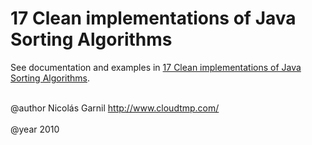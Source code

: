 <h1>17 Clean implementations of Java Sorting Algorithms</h1>

See documentation and examples in <a href='http://www.cloudtmp.com/java/17-clean-implementations-of-java-sorting-algorithms/'>17 Clean implementations of Java Sorting Algorithms</a>.<br /><br />

@author Nicolás Garnil <a href='http://www.cloudtmp.com/'><a href='http://www.cloudtmp.com/'>http://www.cloudtmp.com/</a></a><br /><br />
@year 2010